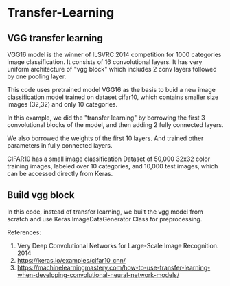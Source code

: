 # Transfer-Learning
## VGG transfer learning

VGG16 model is the winner of ILSVRC 2014 competition for 1000 categories image classification. It consists of 16 convolutional layers. It has very uniform architecture of "vgg block" which includes 2 conv layers followed by one pooling layer.

This code uses pretrained model VGG16 as the basis to buid a new image classification model trained on dataset cifar10, which contains smaller size images (32,32) and only 10 categories. 

In this example, we did the "transfer learning" by borrowing the first 3 convolutional blocks of the model, and then adding 2 fully connected layers.

We also borrowed the weights of the first 10 layers. And trained other parameters in fully connected layers.

CIFAR10 has a small image classification Dataset of 50,000 32x32 color training images, labeled over 10 categories, and 10,000 test images, which can be accessed directly from Keras. 

## Build vgg block
In this code, instead of transfer learning, we built the vgg model from scratch and use Keras ImageDataGenerator Class for preprocessing.

References:

1. Very Deep Convolutional Networks for Large-Scale Image Recognition. 2014
2. https://keras.io/examples/cifar10_cnn/
3. https://machinelearningmastery.com/how-to-use-transfer-learning-when-developing-convolutional-neural-network-models/

